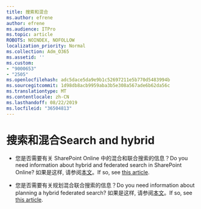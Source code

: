 ```yaml
---
title: 搜索和混合
ms.author: efrene
author: efrene
ms.audience: ITPro
ms.topic: article
ROBOTS: NOINDEX, NOFOLLOW
localization_priority: Normal
ms.collection: Adm_O365
ms.assetid: ''
ms.custom:
- "9000653"
- "2505"
ms.openlocfilehash: adc5dace5da9e9b1c52697211e5b770d5483994b
ms.sourcegitcommit: 1d98db8acb9959aba3b5e308a567ade6b62da56c
ms.translationtype: MT
ms.contentlocale: zh-CN
ms.lasthandoff: 08/22/2019
ms.locfileid: "36504813"
---
```

# <a name="search-and-hybrid"></a><span data-ttu-id="0ea2e-102">搜索和混合</span><span class="sxs-lookup"><span data-stu-id="0ea2e-102">Search and hybrid</span></span>

- <span data-ttu-id="0ea2e-103">您是否需要有关 SharePoint Online 中的混合和联合搜索的信息？</span><span class="sxs-lookup"><span data-stu-id="0ea2e-103">Do you need information about hybrid and federated search in SharePoint Online?</span></span> <span data-ttu-id="0ea2e-104">如果是这样, 请参阅[本文](https://docs.microsoft.com/sharepoint/hybrid/hybrid-search-in-sharepoint)。</span><span class="sxs-lookup"><span data-stu-id="0ea2e-104">If so, see [this article](https://docs.microsoft.com/sharepoint/hybrid/hybrid-search-in-sharepoint).</span></span>

- <span data-ttu-id="0ea2e-105">您是否需要有关规划混合联合搜索的信息？</span><span class="sxs-lookup"><span data-stu-id="0ea2e-105">Do you need information about planning a hybrid federated search?</span></span>  <span data-ttu-id="0ea2e-106">如果是这样, 请参阅[本文](https://docs.microsoft.com/sharepoint/hybrid/plan-hybrid-federated-search)。</span><span class="sxs-lookup"><span data-stu-id="0ea2e-106">If so, see [this article](https://docs.microsoft.com/sharepoint/hybrid/plan-hybrid-federated-search).</span></span>



